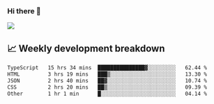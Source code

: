 ### Hi there 👋
<img align="center" src="https://github-readme-stats.vercel.app/api?username=Tumao727&show_icons=true&hide_title=true&theme=dracula" />


## 📈 Weekly development breakdown
<!--START_SECTION:waka-->

```txt
TypeScript   15 hrs 34 mins  ███████████████▓░░░░░░░░░   62.44 %
HTML         3 hrs 19 mins   ███▒░░░░░░░░░░░░░░░░░░░░░   13.30 %
JSON         2 hrs 40 mins   ██▓░░░░░░░░░░░░░░░░░░░░░░   10.74 %
CSS          2 hrs 20 mins   ██▒░░░░░░░░░░░░░░░░░░░░░░   09.39 %
Other        1 hr 1 min      █░░░░░░░░░░░░░░░░░░░░░░░░   04.14 %
```

<!--END_SECTION:waka-->